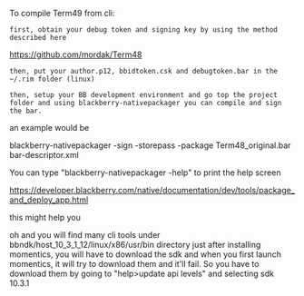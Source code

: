 To compile Term49 from cli:

	first, obtain your debug token and signing key by using the method described here
https://github.com/mordak/Term48

	then, put your author.p12, bbidtoken.csk and debugtoken.bar in the ~/.rim folder (linux)

	then, setup your BB development environment and go top the project folder and using blackberry-nativepackager you can compile and sign the bar.
an example would be


blackberry-nativepackager -sign -storepass <keystorepass> -package Term48_original.bar bar-descriptor.xml


You can type "blackberry-nativepackager -help" to print the help screen

https://developer.blackberry.com/native/documentation/dev/tools/package_and_deploy_app.html

this might help you

oh and you will find many cli tools under bbndk/host_10_3_1_12/linux/x86/usr/bin directory
just after installing momentics, you will have to download the sdk and when you first launch momentics, it will try to download them and it'll fail. So you have to download them by going to "help>update api levels" and selecting sdk 10.3.1

